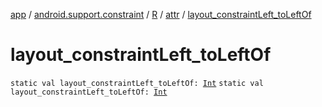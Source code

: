 [app](../../../index.md) / [android.support.constraint](../../index.md) / [R](../index.md) / [attr](index.md) / [layout_constraintLeft_toLeftOf](.)

# layout_constraintLeft_toLeftOf

`static val layout_constraintLeft_toLeftOf: `[`Int`](https://kotlinlang.org/api/latest/jvm/stdlib/kotlin/-int/index.html)
`static val layout_constraintLeft_toLeftOf: `[`Int`](https://kotlinlang.org/api/latest/jvm/stdlib/kotlin/-int/index.html)